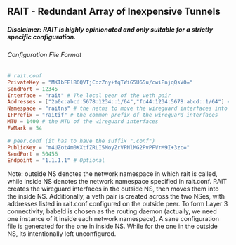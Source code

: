 ## RAIT - Redundant Array of Inexpensive Tunnels

##### Disclaimer: RAIT is highly opinionated and only suitable for a strictly specific configuration.

###### Configuration File Format

```toml
# rait.conf
PrivateKey = "MKIbFElB6QVTjCozZny+fqTWiG5U65u/cwiPnjqQsV0="
SendPort = 12345
Interface = "rait" # The local peer of the veth pair
Addresses = ["2a0c:abcd:5678:1234::1/64","fd44:1234:5678:abcd::1/64"] # The addresses to configure on the local peer
Namespace = "raitns" # the netns to move the wireguard interfaces into
IFPrefix = "raitif" # the common prefix of the wireguard interfaces
MTU = 1400 # the MTU of the wireguard interfaces
FwMark = 54

# peer.conf (it has to have the suffix ".conf")
PublicKey = "m4UZot4m0KXtfZRLI5MoyZrVPNlMG2PvPFVrM9I+3zc="
SendPort = 50456
Endpoint = "1.1.1.1" # Optional
```

Note: outside NS denotes the network namespace in which rait is called, while inside NS denotes the network namespace specified in rait.conf. RAIT creates the wireguard interfaces in the outside NS, then moves them into the inside NS. Additionally, a veth pair is created across the two NSes, with addresses listed in rait.conf configured on the outside peer. To form Layer 3 connectivity, babeld is chosen as the routing daemon (actually, we need one instance of it inside each network namespace). A sane configuration file is generated for the one in inside NS. While for the one in the outside NS, its intentionally left unconfigured.

